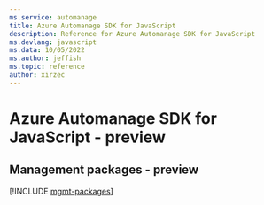 ```yaml
---
ms.service: automanage
title: Azure Automanage SDK for JavaScript
description: Reference for Azure Automanage SDK for JavaScript
ms.devlang: javascript
ms.data: 10/05/2022
ms.author: jeffish
ms.topic: reference
author: xirzec
---
```

# Azure Automanage SDK for JavaScript - preview

## Management packages - preview
[!INCLUDE [mgmt-packages](automanage-mgmt-index.md)]
